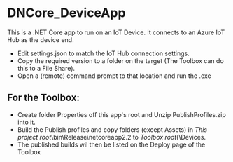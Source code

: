 # DNCore_DeviceApp

This is a .NET Core app to run on an IoT Device. It connects to an Azure IoT Hub as the device end.

- Edit settings.json to match the IoT Hub connection settings.
- Copy the required version  to a folder on the target (The Toolbox can do this to a File Share).
- Open a (remote) command prompt to that location and run the .exe

## For the Toolbox:
- Create folder Properties off this app's root and Unzip PublishProfiles.zip into it.
- Build the Publish profiles and copy folders (except Assets) in *This project root*\bin\Release\netcoreapp2.2 to
*Toolbox root*(\Devices.
- The published builds wil then be listed on the Deploy page of the Toolbox
